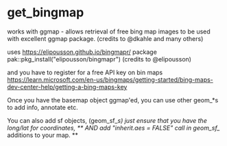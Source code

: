# get_bingmap
works with ggmap - allows retrieval of free bing map images to be used with excellent ggmap package. 
(credits to @dkahle and many others)

uses https://elipousson.github.io/bingmapr/ package
    pak::pkg_install("elipousson/bingmapr")
    (credits to @elipousson)

and you have to register for a free API key on bin maps
    https://learn.microsoft.com/en-us/bingmaps/getting-started/bing-maps-dev-center-help/getting-a-bing-maps-key


Once you have the basemap object ggmap'ed, you can use other geom_*s to add info, annotate etc.

You can also add sf objects, (geom_sf_*s) just ensure that you have the long/lat for coordinates, ** AND add "inherit.aes = FALSE" call in geom_sf_* additions to your map. **


